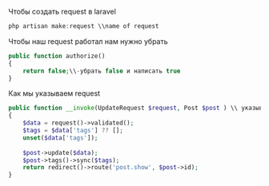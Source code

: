 Чтобы создать request в laravel 

```php
php artisan make:request \\name of request
```

Чтобы наш request работал нам нужно убрать 

```php
public function authorize()  
{  
    return false;\\-убрать false и написать true  
}
```

Как мы указываем request

```php
public function __invoke(UpdateRequest $request, Post $post ) \\ указываем точно где находится
{  
    $data = request()->validated();  
    $tags = $data['tags'] ?? [];  
    unset($data['tags']);  
  
    $post->update($data);  
    $post->tags()->sync($tags);  
    return redirect()->route('post.show', $post->id);  
}
```